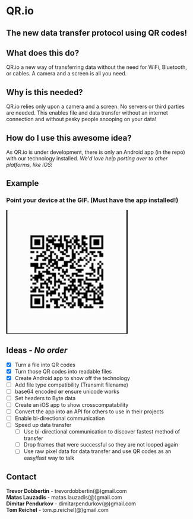 # QR.io
## The new data transfer protocol using QR codes!

## What does this do?

QR.io a new way of transferring data without the need for WiFi, Bluetooth, or cables.
A camera and a screen is all you need.

## Why is this needed?

QR.io relies only upon a camera and a screen. No servers or third parties are needed.
This enables file and data transfer without an internet connection and without pesky people snooping on your data!

## How do I use this awesome idea?

As QR.io is under development, there is only an Android app (in the repo) with our technology installed.
*We'd love help porting over to other platforms, like iOS!*

## Example
### Point your device at the GIF. (Must have the app installed!)

![](docs/GitHubExample.gif)

## Ideas - *No order*

- [x] Turn a file into QR codes
- [x] Turn those QR codes into readable files
- [x] Create Android app to show off the technology
- [ ] Add file type compatibility (Transmit filename) 
- [ ] base64 encoded **or** ensure unicode works
- [ ] Set headers to Byte data
- [ ] Create an iOS app to show crosscompatability
- [ ] Convert the app into an API for others to use in their projects
- [ ] Enable bi-directional communication
- [ ] Speed up data transfer
  - [ ] Use bi-directional communication to discover fastest method of transfer
  - [ ] Drop frames that were successful so they are not looped again
  - [ ] Use raw pixel data for data transfer and use QR codes as an easy/fast way to talk

## Contact

**Trevor Dobbertin** - trevordobbertin(@)gmail.com  
**Matas Lauzadis** - matas.lauzadis(@)gmail.com  
**Dimitar Pendurkov** - dimitarpendurkov(@)gmail.com  
**Tom Reichel** - tom.p.reichel(@)gmail.com
